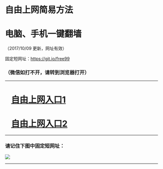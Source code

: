 ﻿# 自由上网简易方法

# 电脑、手机一键翻墙

（2017/10/09 更新，网址有效）

固定短网址：https://git.io/free99

### （微信如打不开，请转到浏览器打开）


***





# &nbsp;&nbsp; <a href="http://ft116307448.fwq-tz-1001.info/fwqtz01.html?t=10090015974 " target="_blank">自由上网入口1</a>
# &nbsp;&nbsp; <a href="http://ft203866541.fwq-tz-1002.info/fwqtz02.html?t=10090012949 " target="_blank">自由上网入口2</a>
***

### 请记住下图中固定短网址：

<img src="https://s3-us-west-2.amazonaws.com/fwq-1001/yjfq-20170905okok.png" /> 


***


